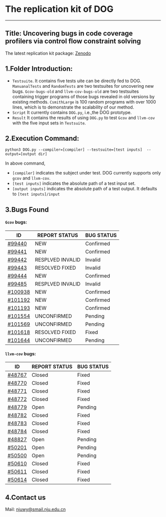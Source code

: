 # The replication kit of DOG

***

## Title: Uncovering bugs in code coverage profilers via control flow constraint solving
The latest replication kit package: [Zenodo](https://zenodo.org/record/8189924)

## 1.Folder Introduction:
  - `Testsuite`. It contains five tests uite can be directly fed to DOG. `ManuanalTests` and `RandomTests` are two testsuites for uncovering new bugs. `Gcov-bugs-old` and `llvm-cov-bugs-old` are two testsuites containing trigger programs of those bugs revealed in old versions by existing methods. `CsmithLarge` is 100 random programs with over 1000 lines, which is to demonstrate the scalability of our method. 
  - `Script` It currently contains `DOG.py`, i.e.,the DOG prototype.
  - `Result` It contains the results of using `DOG.py` to test `Gcov` and `llvm-cov` with the five input sets in `Testsuite`.

## 2.Execution Command:
  `python3 DOG.py --compiler=[compiler] --testsuite=[test inputs]  --output=[output dir]`
  
  In above command,

-	`[compiler]` indicates the subject under test. DOG currently supports only `gcov` and `llvm-cov`.
-	`[test inputs]` indicates the absolute path of a test input set.
-	`[output inputs]` indicates the absolute path of a test output. It defaults to `[test inputs]/input`

## 3.Bugs Found
#### `Gcov` bugs:
|  ID  |  REPORT STATUS  |  BUG STATUS  |
|  ----  |  ----  |  ----  | 
[#99440](https://gcc.gnu.org/bugzilla/show_bug.cgi?id=99440)  |  NEW  |  Confirmed 
[#99441](https://gcc.gnu.org/bugzilla/show_bug.cgi?id=99441)  |  NEW  |  Confirmed 
[#99442](https://gcc.gnu.org/bugzilla/show_bug.cgi?id=99442)  |  RESPLVED INVALID  |  Invalid 
[#99443](https://gcc.gnu.org/bugzilla/show_bug.cgi?id=99443)  |  RESOLVED FIXED  |  Invalid 
[#99444](https://gcc.gnu.org/bugzilla/show_bug.cgi?id=99444)  |  NEW  |  Confirmed  
[#99485](https://gcc.gnu.org/bugzilla/show_bug.cgi?id=99485)  |  RESPLVED INVALID  | Invalid 
[#100938](https://gcc.gnu.org/bugzilla/show_bug.cgi?id=100938)  |  NEW  |  Confirmed  
[#101192](https://gcc.gnu.org/bugzilla/show_bug.cgi?id=101192)  |  NEW  |  Confirmed  
[#101193](https://gcc.gnu.org/bugzilla/show_bug.cgi?id=101193)  |  NEW  |  Confirmed  
[#101554](https://gcc.gnu.org/bugzilla/show_bug.cgi?id=101554)  |  UNCONFIRMED  |  Pending 
[#101569](https://gcc.gnu.org/bugzilla/show_bug.cgi?id=101569)  |  UNCONFIRMED  |  Pending  
[#101618](https://gcc.gnu.org/bugzilla/show_bug.cgi?id=101618)  |  RESOLVED FIXED  |  Fixed 
[#101644](https://gcc.gnu.org/bugzilla/show_bug.cgi?id=101644)  |  UNCONFIRMED  |  Pending 
#### `llvm-cov` bugs:
|  ID  |  REPORT STATUS  |  BUG STATUS  |
|  ----  |  ----  |  ----  | 
[#48767](https://github.com/llvm/llvm-project/issues/48767)  |  Closed  |  Fixed  |
[#48770](https://github.com/llvm/llvm-project/issues/48770)  |  Closed  |  Fixed  | 
[#48771](https://github.com/llvm/llvm-project/issues/48771)  |  Closed  |  Fixed  |  
[#48772](https://github.com/llvm/llvm-project/issues/48772)  |  Closed  |  Fixed  |  
[#48779](https://github.com/llvm/llvm-project/issues/48779)  |  Open  |  Pending  | 
[#48782](https://github.com/llvm/llvm-project/issues/48782)  |  Closed  |  Fixed  |
[#48783](https://github.com/llvm/llvm-project/issues/48783)  |  Closed  |  Fixed  |
[#48784](https://github.com/llvm/llvm-project/issues/48784)  |  Closed  |  Fixed  |
[#48827](https://github.com/llvm/llvm-project/issues/48827)  |  Open  |  Pending  |
[#50201](https://github.com/llvm/llvm-project/issues/50201)  |  Open  |  Pending  |
[#50500](https://github.com/llvm/llvm-project/issues/50500)  |  Open  |  Pending  |
[#50610](https://github.com/llvm/llvm-project/issues/50610)  |  Closed  |  Fixed  |
[#50611](https://github.com/llvm/llvm-project/issues/50611)  |  Closed  |  Fixed  |
[#50614](https://github.com/llvm/llvm-project/issues/50614)  |  Closed  |  Fixed  |

## 4.Contact us
Mail: <njuwy@smail.nju.edu.cn>
